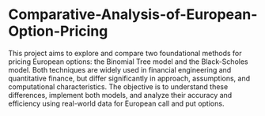 # Comparative-Analysis-of-European-Option-Pricing

This project aims to explore and compare two foundational methods for pricing European options: the Binomial Tree model and the Black-Scholes model. Both techniques are widely used in financial engineering and quantitative finance, but differ significantly in approach, assumptions, and computational characteristics. The objective is to understand these differences, implement both models, and analyze their accuracy and efficiency using real-world data for European call and put options.
